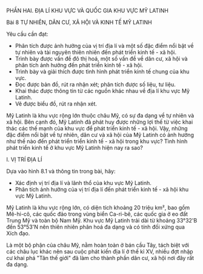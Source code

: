 PHẦN HAI. ĐỊA LÍ KHU VỰC VÀ QUỐC GIA
KHU VỰC MỸ LATINH

Bài 8
TỰ NHIÊN, DÂN CƯ, XÃ HỘI
VÀ KINH TẾ MỸ LATINH

Yêu cầu cần đạt:
- Phân tích được ảnh hưởng của vị trí địa lí và một số đặc điểm nổi bật về tự nhiên và tài nguyên thiên nhiên đến phát triển kinh tế - xã hội.
- Trình bày được vấn đề đô thị hoá, một số vấn đề về dân cư, xã hội và phân tích ảnh hưởng đến phát triển kinh tế - xã hội.
- Trình bày và giải thích được tình hình phát triển kinh tế chung của khu vực.
- Đọc được bản đồ, rút ra nhận xét; phân tích được số liệu, tư liệu.
- Khai thác được thông tin từ các nguồn khác nhau về địa lí khu vực Mỹ Latinh.
- Vẽ được biểu đồ, rút ra nhận xét.

Mỹ Latinh là khu vực rộng lớn thuộc châu Mỹ, có sự đa dạng về tự nhiên và xã hội. Bên cạnh đó, Mỹ Latinh đã phát huy được những lợi thế từ việc khai thác các thế mạnh của khu vực để phát triển kinh tế - xã hội. Vậy, những đặc điểm nổi bật về tự nhiên, dân cư và xã hội của Mỹ Latinh có ảnh hưởng như thế nào đến phát triển triển kinh tế - xã hội trong khu vực? Tình hình phát triển kinh tế ở khu vực Mỹ Latinh hiện nay ra sao?

I. VỊ TRÍ ĐỊA LÍ

Dựa vào hình 8.1 và thông tin trong bài, hãy:
- Xác định vị trí địa lí và lãnh thổ của khu vực Mỹ Latinh.
- Phân tích ảnh hưởng của vị trí địa lí đến phát triển kinh tế - xã hội khu vực Mỹ Latinh.

Mỹ Latinh là khu vực rộng lớn, có diện tích khoảng 20 triệu km², bao gồm Mê-hi-cô, các quốc đảo trong vùng biển Ca-ri-bê, các quốc gia ở eo đất Trung Mỹ và toàn bộ Nam Mỹ. Khu vực Mỹ Latinh trải dài từ khoảng 33°32'B đến 53°53'N nên thiên nhiên phân hoá đa dạng và có tính đối xứng qua Xích đạo.

Là một bộ phận của châu Mỹ, nằm hoàn toàn ở bán cầu Tây, tách biệt với các châu lục khác nên sau cuộc phát kiến địa lí ở thế kỉ XV, nhiều đợt nhập cư khai phá "Tân thế giới" đã làm cho thành phần dân cư, xã hội nơi đây rất đa dạng.
